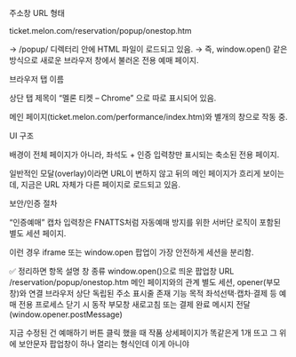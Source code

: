 주소창 URL 형태

ticket.melon.com/reservation/popup/onestop.htm


→ /popup/ 디렉터리 안에 HTML 파일이 로드되고 있음.
→ 즉, window.open() 같은 방식으로 새로운 브라우저 창에서 불러온 전용 예매 페이지.

브라우저 탭 이름

상단 탭 제목이 “멜론 티켓 – Chrome” 으로 따로 표시되어 있음.

메인 페이지(ticket.melon.com/performance/index.htm)와 별개의 창으로 작동 중.

UI 구조

배경이 전체 페이지가 아니라, 좌석도 + 인증 입력창만 표시되는 축소된 전용 페이지.

일반적인 모달(overlay)이라면 URL이 변하지 않고 뒤의 메인 페이지가 흐리게 보이는데,
지금은 URL 자체가 다른 페이지로 로드되고 있음.

보안/인증 절차

“인증예매” 캡차 입력창은 FNATTS처럼 자동예매 방지를 위한 서버단 로직이 포함된 별도 세션 페이지.

이런 경우 iframe 또는 window.open 팝업이 가장 안전하게 세션을 분리함.

✅ 정리하면
항목	설명
창 종류	window.open()으로 띄운 팝업창
URL	/reservation/popup/onestop.htm
메인 페이지와의 관계	별도 세션, opener(부모창)와 연결
브라우저 상단	독립된 주소 표시줄 존재
기능 목적	좌석선택·캡차·결제 등 예매 전용 프로세스
닫기 시 동작	부모창 새로고침 또는 결제 완료 메시지 전달 (window.opener.postMessage)

지금 수정된 건 예매하기 버튼 클릭 했을 때 작품 상세페이지가 똑같은게 1개 뜨고 그 위에 보안문자 팝업창이 하나 열리는 형식인데 이게 아니야